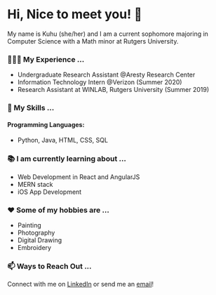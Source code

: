 # Hi, Nice to meet you! 👋

My name is Kuhu (she/her) and I am a current sophomore majoring in Computer Science with a Math minor at Rutgers University.

###  🧑🏻‍💻 My Experience ...
- Undergraduate Research Assistant @Aresty Research Center 
- Information Technology Intern @Verizon (Summer 2020)
- Research Assistant at WINLAB, Rutgers University (Summer 2019)

###  💬 My Skills ...
#### Programming Languages: 
- Python, Java, HTML, CSS, SQL

###  📚 I am currently learning about ...
- Web Development in React and AngularJS
- MERN stack
- iOS App Development

###  ❤️ Some of my hobbies are ...
- Painting
- Photography
- Digital Drawing
- Embroidery

###  :mailbox: Ways to Reach Out ...
Connect with me on <a href="https://www.linkedin.com/in/kuhuhalder/">LinkedIn</a> or send me an <a href="mailto:kuhuhalder2701@gmail.com">email</a>! 

